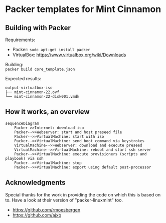 # Packer templates for Mint Cinnamon



## Building with Packer

Requirements:
- Packer: `sudo apt-get install packer`
- VirtualBox: <https://www.virtualbox.org/wiki/Downloads>

Building:  
`packer build core_template.json`

Expected results:
```text
output-virtualbox-iso
├── mint-cinnamon-22.ovf
└── mint-cinnamon-22-disk001.vmdk
```

## How it works, an overview

```mermaid
sequenceDiagram
    Packer->>Internet: download iso
    Packer-->>Webserver: start and host preseed file
    Packer-->>VirtualMachine: start with iso
    Packer-->>VirtualMachine: send boot command via keystrokes
    VirtualMachine-->>Webserver: download and execute preseed
    VirtualMachine-->>VirtualMachine: reboot and start ssh server
    Packer-->>VirtualMachine: execute provisioners (scripts and playbook) via ssh
    Packer-->>VirtualMachine: stop
    Packer-->>VirtualMachine: export using default post-processor
```


## Acknowledgments

Special thanks for the work in providing the code on which this is based on to. Have a look at their version of "packer-linuxmint" too. 
- <https://github.com/rmoesbergen>
- <https://github.com/ajxb>

